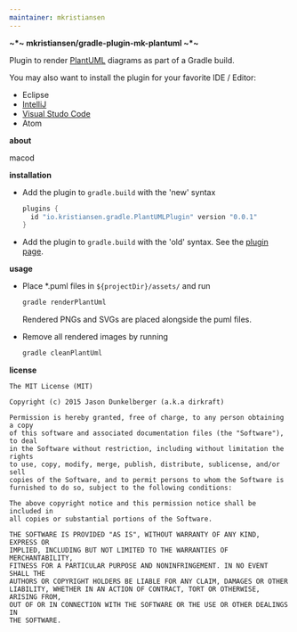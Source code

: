 ```yaml
---
maintainer: mkristiansen
---
```


 <b>~*~ mkristiansen/gradle-plugin-mk-plantuml ~*~</b>

Plugin to render [PlantUML](http://en.wikipedia.org/wiki/PlantUML) diagrams as part of a Gradle build.

You may also want to install the plugin for your favorite IDE / Editor:
- Eclipse
- [IntelliJ](https://github.com/esteinberg/plantuml4idea)
- [Visual Studo Code](https://marketplace.visualstudio.com/items?itemName=jebbs.plantuml)
- Atom

<b>about</b>

macod

<b>installation</b>

- Add the plugin to `gradle.build` with the 'new' syntax
  ```gradle
  plugins {
    id "io.kristiansen.gradle.PlantUMLPlugin" version "0.0.1"
  }
  ```
- Add the plugin to `gradle.build` with the 'old' syntax. See the [plugin page](https://plugins.gradle.org/plugin/io.kristiansen.gradle.PlantUMLPlugin).


<b>usage</b>

- Place *.puml files in `${projectDir}/assets/` and run

  ```bash
  gradle renderPlantUml
  ```

  Rendered PNGs and SVGs are placed alongside the puml files.

- Remove all rendered images by running

  ```bash
  gradle cleanPlantUml
  ```

<b>license</b>

```license
The MIT License (MIT)

Copyright (c) 2015 Jason Dunkelberger (a.k.a dirkraft)

Permission is hereby granted, free of charge, to any person obtaining a copy
of this software and associated documentation files (the "Software"), to deal
in the Software without restriction, including without limitation the rights
to use, copy, modify, merge, publish, distribute, sublicense, and/or sell
copies of the Software, and to permit persons to whom the Software is
furnished to do so, subject to the following conditions:

The above copyright notice and this permission notice shall be included in
all copies or substantial portions of the Software.

THE SOFTWARE IS PROVIDED "AS IS", WITHOUT WARRANTY OF ANY KIND, EXPRESS OR
IMPLIED, INCLUDING BUT NOT LIMITED TO THE WARRANTIES OF MERCHANTABILITY,
FITNESS FOR A PARTICULAR PURPOSE AND NONINFRINGEMENT. IN NO EVENT SHALL THE
AUTHORS OR COPYRIGHT HOLDERS BE LIABLE FOR ANY CLAIM, DAMAGES OR OTHER
LIABILITY, WHETHER IN AN ACTION OF CONTRACT, TORT OR OTHERWISE, ARISING FROM,
OUT OF OR IN CONNECTION WITH THE SOFTWARE OR THE USE OR OTHER DEALINGS IN
THE SOFTWARE.
```
